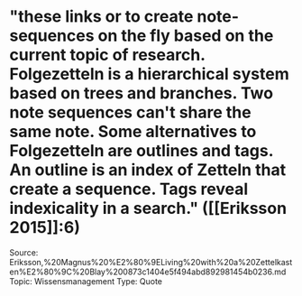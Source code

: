 # "these links or to create note-sequences on the fly based on the current topic of research. Folgezetteln is a hierarchical system based on trees and branches. Two note sequences can't share the same note. Some alternatives to Folgezetteln are outlines and tags. An outline is an index of Zetteln that create a sequence. Tags reveal indexicality in a search." ([[Eriksson 2015]]:6)

Source: Eriksson,%20Magnus%20%E2%80%9ELiving%20with%20a%20Zettelkasten%E2%80%9C%20Blay%200873c1404e5f494abd892981454b0236.md
Topic: Wissensmanagement
Type: Quote